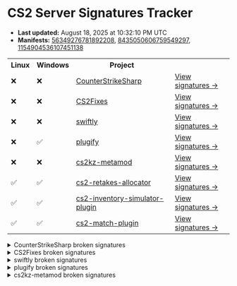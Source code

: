 # CS2 Server Signatures Tracker

* **Last updated:** August 18, 2025 at 10:32:10 PM UTC
* **Manifests:** [56349276781892208](https://steamdb.info/depot/2347771/history/?changeid=M:56349276781892208), [8435050606759549297](https://steamdb.info/depot/2347773/history/?changeid=M:8435050606759549297), [1154904536107451138](https://steamdb.info/depot/2347770/history/?changeid=M:1154904536107451138)

<table>
<tr><th>Linux</th><th>Windows</th><th>Project</th><th></th></tr><tr><td>❌</td><td>❌</td><td><a href="https://github.com/roflmuffin/CounterStrikeSharp">CounterStrikeSharp</a></td><td><a href="https://github.com/ianlucas/cs2-signatures/blob/main/.github/docs/CounterStrikeSharp.md">View signatures →</a></td></tr><tr><td>❌</td><td>❌</td><td><a href="https://github.com/Source2ZE/CS2Fixes">CS2Fixes</a></td><td><a href="https://github.com/ianlucas/cs2-signatures/blob/main/.github/docs/CS2Fixes.md">View signatures →</a></td></tr><tr><td>❌</td><td>❌</td><td><a href="https://github.com/swiftly-solution/swiftly">swiftly</a></td><td><a href="https://github.com/ianlucas/cs2-signatures/blob/main/.github/docs/swiftly.md">View signatures →</a></td></tr><tr><td>❌</td><td>✅</td><td><a href="https://github.com/untrustedmodders/plugify-source-2">plugify</a></td><td><a href="https://github.com/ianlucas/cs2-signatures/blob/main/.github/docs/plugify.md">View signatures →</a></td></tr><tr><td>❌</td><td>❌</td><td><a href="https://github.com/KZGlobalTeam/cs2kz-metamod">cs2kz-metamod</a></td><td><a href="https://github.com/ianlucas/cs2-signatures/blob/main/.github/docs/cs2kz-metamod.md">View signatures →</a></td></tr><tr><td>✅</td><td>✅</td><td><a href="https://github.com/yonilerner/cs2-retakes-allocator">cs2-retakes-allocator</a></td><td><a href="https://github.com/ianlucas/cs2-signatures/blob/main/.github/docs/cs2-retakes-allocator.md">View signatures →</a></td></tr><tr><td>✅</td><td>✅</td><td><a href="https://github.com/ianlucas/cs2-inventory-simulator-plugin">cs2-inventory-simulator-plugin</a></td><td><a href="https://github.com/ianlucas/cs2-signatures/blob/main/.github/docs/cs2-inventory-simulator-plugin.md">View signatures →</a></td></tr><tr><td>✅</td><td>✅</td><td><a href="https://github.com/ianlucas/cs2-match-plugin">cs2-match-plugin</a></td><td><a href="https://github.com/ianlucas/cs2-signatures/blob/main/.github/docs/cs2-match-plugin.md">View signatures →</a></td></tr></table>

<details>
  <summary>CounterStrikeSharp broken signatures</summary>

* `❌Linux ❌Windows` CBasePlayerController_SetPawn

</details>

<details>
  <summary>CS2Fixes broken signatures</summary>

* `❌Linux ❌Windows` CBasePlayerController_SetPawn

</details>

<details>
  <summary>swiftly broken signatures</summary>

* `❌Linux ❌Windows` CBasePlayerController_SetPawn

</details>

<details>
  <summary>plugify broken signatures</summary>

* `❌Linux ✅Windows` CBasePlayerController_SetPawn

</details>

<details>
  <summary>cs2kz-metamod broken signatures</summary>

* `✅Linux ❌Windows` CBasePlayerController_SetPawn
* `❌Linux ✅Windows` TraceShape
* `❌Linux ✅Windows` CPhysicsGameSystemFrameBoundary

</details>
